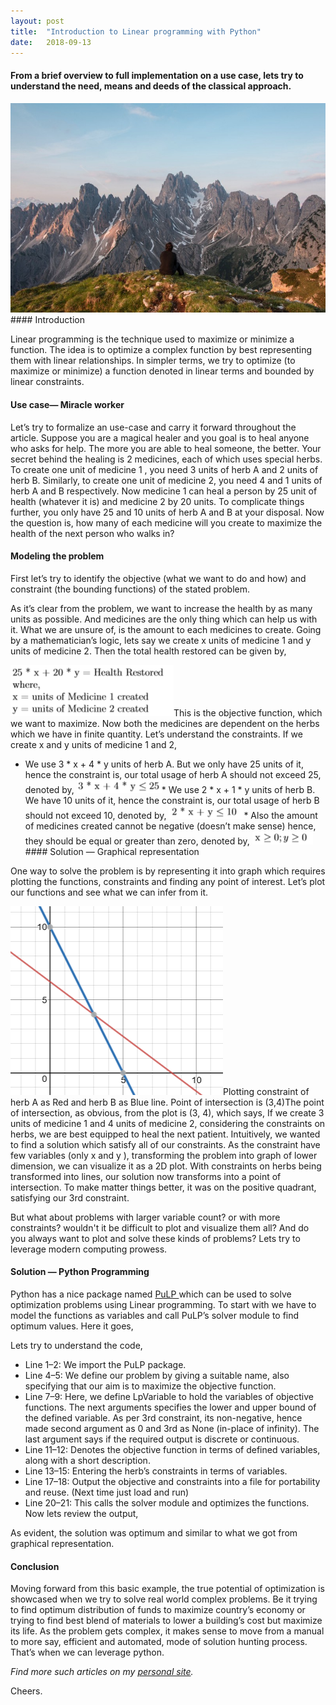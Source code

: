 ```yaml
---
layout:	post
title:	"Introduction to Linear programming with Python"
date:	2018-09-13
---
```


  #### From a brief overview to full implementation on a use case, lets try to understand the need, means and deeds of the classical approach.

![](/img/1EbDHkkUkiGR4yHbNNvpVZQ.jpeg)#### Introduction

Linear programming is the technique used to maximize or minimize a function. The idea is to optimize a complex function by best representing them with linear relationships. In simpler terms, we try to optimize (to maximize or minimize) a function denoted in linear terms and bounded by linear constraints.

#### Use case— Miracle worker

Let’s try to formalize an use-case and carry it forward throughout the article. Suppose you are a magical healer and you goal is to heal anyone who asks for help. The more you are able to heal someone, the better. Your secret behind the healing is 2 medicines, each of which uses special herbs. To create one unit of medicine 1 , you need 3 units of herb A and 2 units of herb B. Similarly, to create one unit of medicine 2, you need 4 and 1 units of herb A and B respectively. Now medicine 1 can heal a person by 25 unit of health (whatever it is) and medicine 2 by 20 units. To complicate things further, you only have 25 and 10 units of herb A and B at your disposal. Now the question is, how many of each medicine will you create to maximize the health of the next person who walks in?

#### Modeling the problem

First let’s try to identify the objective (what we want to do and how) and constraint (the bounding functions) of the stated problem.

As it’s clear from the problem, we want to increase the health by as many units as possible. And medicines are the only thing which can help us with it. What we are unsure of, is the amount to each medicines to create. Going by a mathematician’s logic, lets say we create x units of medicine 1 and y units of medicine 2. Then the total health restored can be given by,

![](/img/1yBUlo1Ht30dg4vd5A6a5CA.png)This is the objective function, which we want to maximize. Now both the medicines are dependent on the herbs which we have in finite quantity. Let’s understand the constraints. If we create x and y units of medicine 1 and 2,

* We use 3 * x + 4 * y units of herb A. But we only have 25 units of it, hence the constraint is, our total usage of herb A should not exceed 25, denoted by,
![](/img/1vMI9MZ8eUeQiU3NaQDddTw.png)* We use 2 * x + 1 * y units of herb B. We have 10 units of it, hence the constraint is, our total usage of herb B should not exceed 10, denoted by,
![](/img/1nR7uYFJOlbB8gFrSyBHm-g.png)* Also the amount of medicines created cannot be negative (doesn’t make sense) hence, they should be equal or greater than zero, denoted by,
![](/img/1QDPq2gNN-pWUmkWTI_RBfg.png)#### Solution — Graphical representation

One way to solve the problem is by representing it into graph which requires plotting the functions, constraints and finding any point of interest. Let’s plot our functions and see what we can infer from it.

![](/img/1YXXY3L0SSSro6dx2Zd7pNg.png)Plotting constraint of herb A as Red and herb B as Blue line. Point of intersection is (3,4)The point of intersection, as obvious, from the plot is (3, 4), which says, If we create 3 units of medicine 1 and 4 units of medicine 2, considering the constraints on herbs, we are best equipped to heal the next patient. Intuitively, we wanted to find a solution which satisfy all of our constraints. As the constraint have few variables (only x and y ), transforming the problem into graph of lower dimension, we can visualize it as a 2D plot. With constraints on herbs being transformed into lines, our solution now transforms into a point of intersection. To make matter things better, it was on the positive quadrant, satisfying our 3rd constraint.

But what about problems with larger variable count? or with more constraints? wouldn't it be difficult to plot and visualize them all? And do you always want to plot and solve these kinds of problems? Lets try to leverage modern computing prowess.

#### Solution — Python Programming

Python has a nice package named [PuLP ](https://pythonhosted.org/PuLP/#)which can be used to solve optimization problems using Linear programming. To start with we have to model the functions as variables and call PuLP’s solver module to find optimum values. Here it goes,

Lets try to understand the code,

* Line 1–2: We import the PuLP package.
* Line 4–5: We define our problem by giving a suitable name, also specifying that our aim is to maximize the objective function.
* Line 7–9: Here, we define LpVariable to hold the variables of objective functions. The next arguments specifies the lower and upper bound of the defined variable. As per 3rd constraint, its non-negative, hence made second argument as 0 and 3rd as None (in-place of infinity). The last argument says if the required output is discrete or continuous.
* Line 11–12: Denotes the objective function in terms of defined variables, along with a short description.
* Line 13–15: Entering the herb’s constraints in terms of variables.
* Line 17–18: Output the objective and constraints into a file for portability and reuse. (Next time just load and run)
* Line 20–21: This calls the solver module and optimizes the functions.
Now lets review the output,

As evident, the solution was optimum and similar to what we got from graphical representation.

#### Conclusion

Moving forward from this basic example, the true potential of optimization is showcased when we try to solve real world complex problems. Be it trying to find optimum distribution of funds to maximize country’s economy or trying to find best blend of materials to lower a building’s cost but maximize its life. As the problem gets complex, it makes sense to move from a manual to more say, efficient and automated, mode of solution hunting process. That’s when we can leverage python.

*Find more such articles on my *[*personal site*](http://mohitmayank.com/)*.*

Cheers.

  
